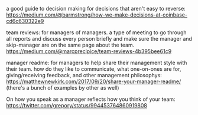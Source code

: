 a good guide to decision making for decisions that aren't easy to reverse: https://medium.com/@barmstrong/how-we-make-decisions-at-coinbase-cd6c630322e9

team reviews: for managers of managers. a type of meeting to go through all reports and discuss every person briefly and make sure the manager and skip-manager are on the same page about the team. https://medium.com/@marcprecipice/team-reviews-4b395bee61c9

manager readme: for managers to help share their management style with their team. how do they like to communicate, what one-on-ones are for, giving/receiving feedback, and other management philosophys: https://matthewnewkirk.com/2017/09/20/share-your-manager-readme/ (there's a bunch of examples by other as well)

On how you speak as a manager reflects how you think of your team: https://twitter.com/grepory/status/994453764860919808
